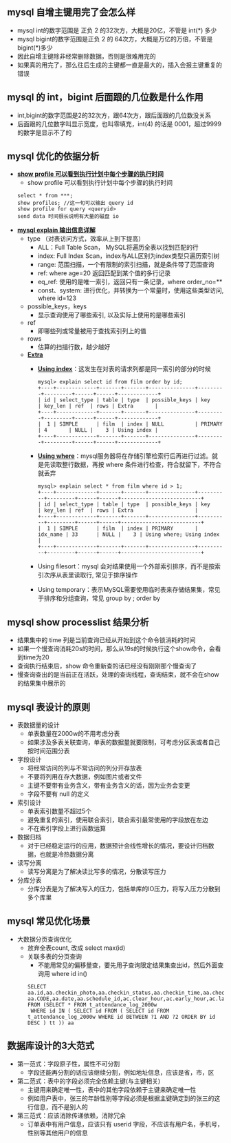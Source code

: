 ## mysql 自增主键用完了会怎么样
- mysql int的数字范围是 正负 2 的32次方，大概是20亿，不管是 int(*) 多少
- mysql bigint的数字范围是正负 2 的 64次方，大概是万亿的万倍，不管是bigint(*)多少
- 因此自增主键除非经常删除数据，否则是很难用完的
- 如果真的用完了，那么往后生成的主键都一直是最大的，插入会报主键重复的错误

## mysql 的 int，bigint 后面跟的几位数是什么作用
- int,bigint的数字范围是2的32次方，跟64次方，跟后面跟的几位数没关系
- 后面跟的几位数字叫显示宽度，也叫零填充，int(4) 的话是 0001，超过9999的数字是显示不了的

## mysql 优化的依据分析
- **[show profile 可以看到执行计划中每个步骤的执行时间](#)**
    - show profile 可以看到执行计划中每个步骤的执行时间
    ```
    select * from ***;
    show profiles; //这一句可以输出 query id
    show profile for query <queryid>
    send data 时间很长说明有大量的磁盘 io
    ```
* **[mysql explain 输出信息详解](#)**
   * type （对表访问方式，效率从上到下提高）
      * ALL：Full Table Scan， MySQL将遍历全表以找到匹配的行
      * index: Full Index Scan，index与ALL区别为index类型只遍历索引树
      * range: 范围扫描，一个有限制的索引扫描，就是条件带了范围查询
      * ref:   where age=20 返回匹配到某个值的多行记录
      * eq_ref: 使用的是唯一索引，返回只有一条记录，where order_no=**
      * const、system: 进行优化，并转换为一个常量时，使用这些类型访问, where id=123
   * possible_keys，keys
      * 显示查询使用了哪些索引, 以及实际上使用的是哪些索引
   * ref
      * 即哪些列或常量被用于查找索引列上的值
   * rows
      * 估算的扫描行数，越少越好
   * **[Extra](#)**
      * **[Using index](#)**：这发生在对表的请求列都是同一索引的部分的时候
          ```
          mysql> explain select id from film order by id;
          +----+-------------+-------+-------+---------------+---------+---------+------+------+-------------+
          | id | select_type | table | type  | possible_keys | key     | key_len | ref  | rows | Extra       |
          +----+-------------+-------+-------+---------------+---------+---------+------+------+-------------+
          |  1 | SIMPLE      | film  | index | NULL          | PRIMARY | 4       | NULL |    3 | Using index |
          +----+-------------+-------+-------+---------------+---------+---------+------+------+-------------+ 
          ```
      * **[Using where](#)**：mysql服务器将在存储引擎检索行后再进行过滤。就是先读取整行数据，再按 where 条件进行检查，符合就留下，不符合就丢弃
        ```
        mysql> explain select * from film where id > 1;
        +----+-------------+-------+-------+---------------+----------+---------+------+------+--------------------------+
        | id | select_type | table | type  | possible_keys | key      | key_len | ref  | rows | Extra                    |
        +----+-------------+-------+-------+---------------+----------+---------+------+------+--------------------------+
        |  1 | SIMPLE      | film  | index | PRIMARY       | idx_name | 33      | NULL |    3 | Using where; Using index |
        +----+-------------+-------+-------+---------------+----------+---------+------+------+--------------------------+
        ```
      * Using filesort：mysql 会对结果使用一个外部索引排序，而不是按索引次序从表里读取行, 常见于排序操作
      
      * Using temporary：表示MySQL需要使用临时表来存储结果集，常见于排序和分组查询，常见 group by ; order by
 
## mysql show processlist 结果分析
- 结果集中的 time 列是当前查询已经从开始到这个命令锁消耗的时间
- 如果一个慢查询消耗20s的时间，那么从19s的时候执行这个show命令，会看到time为20
- 查询执行结束后，show 命令重新查的话已经没有刚刚那个慢查询了
- 慢查询查出的是当前正在活跃，处理的查询线程，查询结束，就不会在show的结果集中展示的
## mysql 表设计的原则
- 表数据量的设计
    - 单表数量在2000w的不用考虑分表
    - 如果涉及多表关联查询，单表的数据量就要限制，可考虑分区表或者自己按时间范围分表
- 字段设计
    - 将经常访问的列与不常访问的列分开存放表
    - 不要将列用在存大数据，例如图片或者文件
    - 主键不要带有业务含义，带有业务含义的话，因为业务会变更
    - 字段不要有 null 的定义
- 索引设计
    - 单表索引数量不超过5个
    - 避免重复的索引，使用联合索引，联合索引最常使用的字段放在左边
    - 不在索引字段上进行函数运算
- 数据归档
    - 对于已经稳定运行的应用，数据预计会线性增长的情况，要设计归档数据，也就是冷热数据分离
- 读写分离
    - 读写分离是为了解决读比写多的情况，分散读写压力
- 分库分表
    - 分库分表是为了解决写入的压力，包括单库的IO压力，将写入压力分散到多个库里

## mysql 常见优化场景
- 大数据分页查询优化
    - 放弃全表count, 改成 select max(id)
    - 关联多表的分页查询
        - 不能用常见的偏移量查，要先用子查询限定结果集查出id，然后外面查询用 where id in()
        ```
        SELECT aa.id,aa.checkin_photo,aa.checkin_status,aa.checkin_time,aa.checkout_photo,aa.checkout_status,aa.checkout_time,"
        aa.CODE,aa.date,aa.schedule_id,ac.clear_hour,ac.early_hour,ac.late_hour,ac.total_hour 
        FROM (SELECT * FROM t_attendance_log_2000w 
         WHERE id IN ( SELECT id FROM ( SELECT id FROM t_attendance_log_2000w WHERE id BETWEEN ?1 AND ?2 ORDER BY id DESC ) tt )) aa
        ```

## 数据库设计的3大范式
- 第一范式：字段原子性，属性不可分割
    - 字段还能再分割的话应该继续分割，例如地址信息，应该是省，市，区
- 第二范式：表中的字段必须完全依赖主键(与主键相关)
    - 主键用来确定唯一性，表中的其他字段依赖于主键来确定唯一性
    - 例如用户表中，张三的年龄性别等字段必须是根据主键确定到的张三的这行信息，而不是别人的
- 第三范式：应该消除传递依赖，消除冗余
    - 订单表中有用户信息，应该只有 userid 字段，不应该有用户名，手机号，性别等其他用户的信息
